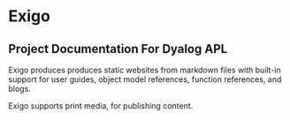 # Exigo
## Project Documentation For Dyalog APL

Exigo produces produces static websites from markdown files with built-in support for user guides, object model references,
function references, and blogs.

Exigo supports print media, for publishing content.
